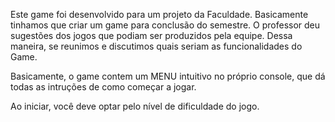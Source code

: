 Este game foi desenvolvido para um projeto da Faculdade. Basicamente tinhamos que criar um game para conclusão do semestre. O professor deu sugestões dos jogos que podiam ser produzidos pela equipe. Dessa maneira, se reunimos e discutimos quais seriam as funcionalidades do Game.

Basicamente, o game contem um MENU intuitivo no próprio console, que dá todas as intruções de como começar a jogar.

Ao iniciar, você deve optar pelo nível de dificuldade do jogo.